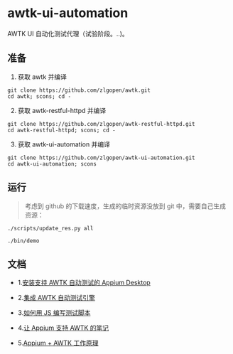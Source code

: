 # awtk-ui-automation

AWTK UI 自动化测试代理（试验阶段。..)。

## 准备

1. 获取 awtk 并编译

```
git clone https://github.com/zlgopen/awtk.git
cd awtk; scons; cd -
```

2. 获取 awtk-restful-httpd 并编译
```
git clone https://github.com/zlgopen/awtk-restful-httpd.git
cd awtk-restful-httpd; scons; cd -
```

3. 获取 awtk-ui-automation 并编译
```
git clone https://github.com/zlgopen/awtk-ui-automation.git
cd awtk-ui-automation; scons
```

## 运行

> 考虑到 github 的下载速度，生成的临时资源没放到 git 中，需要自己生成资源：

```
./scripts/update_res.py all
```

```
./bin/demo
```

## 文档

* 1.[安装支持 AWTK 自动测试的 Appium Desktop](docs/how_to_install_appium_for_awtk.md)

* 2.[集成 AWTK 自动测试引擎](docs/how_to_integrate_awtktk_ui_automation.md)

* 3.[如何用 JS 编写测试脚本](docs/how_to_write_javascript_test.md)

* 4.[让 Appium 支持 AWTK 的笔记](docs/modify_appium_for_awtk.md)

* 5.[Appium + AWTK 工作原理](how_appium_awtk_works.md)

